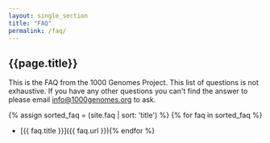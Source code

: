 ```yaml
---
layout: single_section
title: "FAQ"
permalink: /faq/
---
```


## {{page.title}}

This is the FAQ from the 1000 Genomes Project. This list of questions is not exhaustive. If you have any other questions you can't find the answer to please email [info@1000genomes.org](mailto:info@1000genomes.org) to ask.

{% assign sorted_faq = (site.faq | sort: 'title') %}
{% for faq in sorted_faq %}
* [{{ faq.title }}]({{ faq.url }}){% endfor %}
